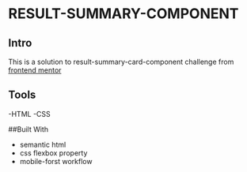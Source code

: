 # RESULT-SUMMARY-COMPONENT

## Intro
This is a solution to result-summary-card-component challenge from [frontend mentor](https://www.frontendmentor.io/solutions/i-used-flexbox-to-create-two-containers-in-the-desktop-design--afpm591lB)

## Tools
-HTML
-CSS

##Built With
- semantic html
- css flexbox property
- mobile-forst workflow
